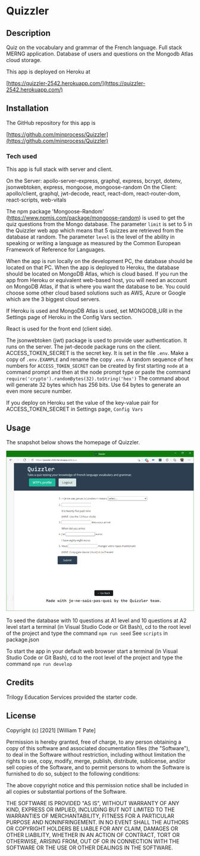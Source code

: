 # Quizzler
## Description
Quiz on the vocabulary and grammar of the French language. Full stack MERNG application. Database of users and questions on the Mongodb Atlas cloud storage.  

This app is deployed on Heroku at  

[https://quizzler-2542.herokuapp.com/](https://quizzler-2542.herokuapp.com/)

## Installation
The GitHub repository for this app is  

[https://github.com/minprocess/Quizzler](https://github.com/minprocess/Quizzler)

### Tech used

This app is full stack with server and client.

On the Server: apollo-server-express, graphql, express, bcrypt, dotenv, jsonwebtoken, express, mongoose, mongoose-random
On the Client: apollo/client, graphql, jwt-decode, react, react-dom, react-router-dom, react-scripts, web-vitals

The npm package 'Mongoose-Random' (https://www.npmjs.com/package/mongoose-random) is used to get the quiz questions from the Mongo database. The parameter `limit` is set to 5 in the Quizzler web app which means that 5 quizzes are retrieved from the database at random. The parameter `level` is the level of the ability in speaking or writing a language as measured by the Common European Framework of Reference for Languages.

When the app is run locally on the development PC, the database should be located on that PC. When the app is deployed to Heroku, the database should be located on MongoDB Atlas, which is cloud based. If you run the app from Heroku or equivalent web-based host, you will need an account on MongoDB Atlas, if that is where you want the database to be. You could choose some other cloud based solutions such as AWS, Azure or Google which are the 3 biggest cloud servers.

If Heroku is used and MongoDB Atlas is used, set MONGODB_URI in the Settings page of Heroku in the Config Vars section.

React is used for the front end (client side).

The jsonwebtoken (jwt) package is used to provide user authentication. It runs on the server. The jwt-decode package runs on the client. ACCESS_TOKEN_SECRET is the secret key. It is set in the file `.env`. Make a copy of `.env.EXAMPLE` and rename the copy `.env`. A random sequence of hex numbers for `ACCESS_TOKEN_SECRET` can be created by first starting `node` at a command prompt and then at the node prompt type or paste the command 
`require('crypto').randomBytes(32).toString('hex')`
The command about will generate 32 bytes which has 256 bits. Use 64 bytes to generate an even more secure number.

If you deploy on Heroku set the value of the key-value pair for ACCESS_TOKEN_SECRET in Settings page, `Config Vars`

## Usage
The snapshot below shows the homepage of Quizzler.  

![screen capture of a quiz example](./images-readme/quiz-screen-capture.png)  

To seed the database with 10 questions at A1 level and 10 questions at A2 level start a terminal (in Visual Studio Code or Git Bash), cd to the root level of the project and type the command
`npm run seed`
See `scripts` in package.json

To start the app in your default web browser start a terminal (in Visual Studio Code or Git Bash), cd to the root level of the project and type the command
`npm run develop`

## Credits

Trilogy Education Services provided the starter code. 

## License

Copyright (c) [2021] [William T Pate]

Permission is hereby granted, free of charge, to any person obtaining a copy
of this software and associated documentation files (the "Software"), to deal
in the Software without restriction, including without limitation the rights
to use, copy, modify, merge, publish, distribute, sublicense, and/or sell
copies of the Software, and to permit persons to whom the Software is
furnished to do so, subject to the following conditions:

The above copyright notice and this permission notice shall be included in all
copies or substantial portions of the Software.

THE SOFTWARE IS PROVIDED "AS IS", WITHOUT WARRANTY OF ANY KIND, EXPRESS OR
IMPLIED, INCLUDING BUT NOT LIMITED TO THE WARRANTIES OF MERCHANTABILITY,
FITNESS FOR A PARTICULAR PURPOSE AND NONINFRINGEMENT. IN NO EVENT SHALL THE
AUTHORS OR COPYRIGHT HOLDERS BE LIABLE FOR ANY CLAIM, DAMAGES OR OTHER
LIABILITY, WHETHER IN AN ACTION OF CONTRACT, TORT OR OTHERWISE, ARISING FROM,
OUT OF OR IN CONNECTION WITH THE SOFTWARE OR THE USE OR OTHER DEALINGS IN THE
SOFTWARE.

